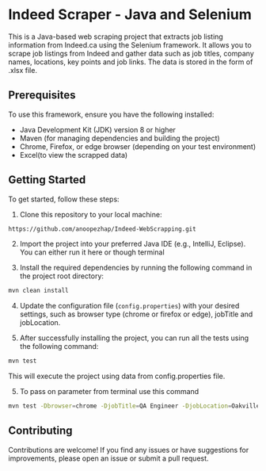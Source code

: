 # Indeed Scraper - Java and Selenium
This is a Java-based web scraping project that extracts job listing information from Indeed.ca using the Selenium framework. It allows you to scrape job listings from Indeed and gather data such as job titles, company names, locations, key points and job links. The data is stored in the form of .xlsx file.

## Prerequisites
To use this framework, ensure you have the following installed:
- Java Development Kit (JDK) version 8 or higher
- Maven (for managing dependencies and building the project)
- Chrome, Firefox, or edge browser (depending on your test environment)
- Excel(to view the scrapped data)

## Getting Started

To get started, follow these steps:

1. Clone this repository to your local machine:

```bash
https://github.com/anoopezhap/Indeed-WebScrapping.git
```
2. Import the project into your preferred Java IDE (e.g., IntelliJ, Eclipse). You can either run it here or though terminal

3. Install the required dependencies by running the following command in the project root directory:

```bash
mvn clean install
```

4. Update the configuration file (`config.properties`) with your desired settings, such as browser type (chrome or firefox or edge), jobTitle and jobLocation.

5. After successfully installing the project, you can run all the tests using the following command:
```bash
mvn test
```
This will execute the project using data from config.properties file.

5. To pass on parameter from terminal use this command
```bash
mvn test -Dbrowser=chrome -DjobTitle=QA Engineer -DjobLocation=Oakville
```

## Contributing
Contributions are welcome! If you find any issues or have suggestions for improvements, please open an issue or submit a pull request.




